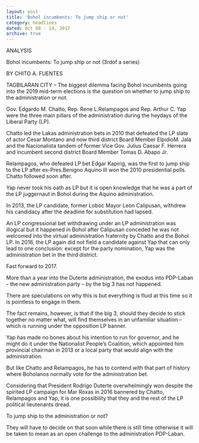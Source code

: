 ```yaml
---
layout: post
title: 'Bohol incumbents: To jump ship or not'
category: headlines
dated: 0ct 08 - 14, 2017
archive: true
---
```


ANALYSIS

Bohol incumbents: To jump ship or not (3rdof a series)

BY CHITO A. FUENTES

TAGBILARAN CITY – The biggest dilemma facing Bohol incumbents going into the 2019 mid-term elections is the question on whether to jump ship to the administration or not.

Gov. Edgardo M. Chatto, Rep. Rene L.Relampagos and Rep. Arthur C.  Yap were the three main pillars of the administration during the heydays of the Liberal Party (LP).

Chatto led the Lakas administration bets in 2010 that defeated the LP slate of actor Cesar Montano and now third district Board Member ElpidioM. Jala and the Nacionalista tandem of former Vice Gov. Julius Caesar F. Herrera and incumbent second district Board Member Tomas D. Abapo Jr.

Relampagos, who defeated LP bet Edgar Kapirig, was the first to jump ship to the LP after ex-Pres.Benigno Aquino III won the 2010 presidential polls. Chatto followed soon after.

Yap never took his oath as LP but it is open knowledge that he was a part of the LP juggernaut in Bohol during the Aquino administration.

In 2013, the LP candidate, former Loboc Mayor Leon Calipusan, withdrew his candidacy after the deadline for substitution had lapsed.

An LP congressional bet withdrawing under an LP administration was illogical but it happened in Bohol after Calipusan conceded he was not welcomed into the virtual administration fraternity by Chatto and the Bohol LP.
In 2016, the LP again did not field a candidate against Yap that can only lead to one conclusion: except for the party nomination, Yap was the administration bet in the third district.

Fast forward to 2017.

More than a year into the Duterte administration, the exodus into PDP-Laban - the new administration party – by the big 3 has not happened.

There are speculations on why this is but everything is fluid at this time so it is pointless to engage in them.

The fact remains, however, is that if the big 3, should they decide to stick together no matter what, will find themselves in an unfamiliar situation – which is running under the opposition LP banner.

Yap has made no bones about his intention to run for governor, and he might do it under the Nationalist People’s Coalition, which appointed him provincial chairman in 2013 or a local party that would align with the administration.

But like Chatto and Relampagos, he has to contend with that part of history where Boholanos normally vote for the administration bet.

Considering that President Rodrigo Duterte overwhelmingly won despite the spirited LP campaign for Mar Roxas in 2016 bannered by Chatto, Relampagos and Yap, it is one possibility that they and the rest of the LP political lieutenants dread.

To jump ship to the administration or not? 

They will have to decide on that soon while there is still time otherwise it will be taken to mean as an open challenge to the administration PDP-Laban.

